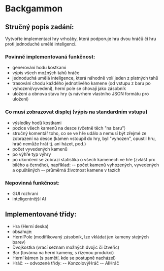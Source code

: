 # Backgammon
## Stručný popis zadání:
Vytvořte implementaci hry vrhcáby, která podporuje hru dvou hráčů či hru proti jednoduché umělé inteligenci.

### Povinně implementovaná funkčnost:
- generování hodu kostkami
- výpis všech možných tahů hráče
- jednoduchá umělá inteligence, která náhodně volí jeden z platných tahů
- trasování chodu každého jednotlivého kamene (od vstupu z baru po vyhození/vyvedení), herní pole se chovají jako zásobník
- uložení a obnova stavu hry (s návrhem vlastního JSON formátu pro uložení)

### Co musí zobrazovat displej (výpis na standardním vstupu)
- výsledky hodů kostkami
- pozice všech kamenů na desce (včetně těch "na baru")
- stručný komentář toho, co se ve hře událo a nemusí být zřejmé ze zobrazení na desce (kámen vstoupil do hry, byl "vyhozen", opustil hru, hráč nemůže hrát tj. ani házet, pod.)
- počet vyvedených kamenů
- po výhře typ výhry
- po ukončení se zobrazí statistika o všech kamenech ve hře (zvlášť pro bílého a černého), například:
-- počet kamenů vyhozených, vyvedených a opuštěných
-- průměrná životnost kamene v tazích

### Nepovinná funkčnost:
- GUI rozhraní
- inteligentnější AI

## Implementované třídy:
- Hra (Herní deska)
- obsahuje:
- HerníPole (modifikovaný zásobník, lze vkládat jen kameny stejných barev)
- Dvojkostka (vrací seznam možných dvojic či čtveřic)
- Bar (továrna na herní kameny, s řízenou produkcí)
- Herní kámen (s pamětí, kde se postupně nacházel)
- Hráč:
-- odvozené třídy:
-- KonzolovýHráč
-- AIHráč